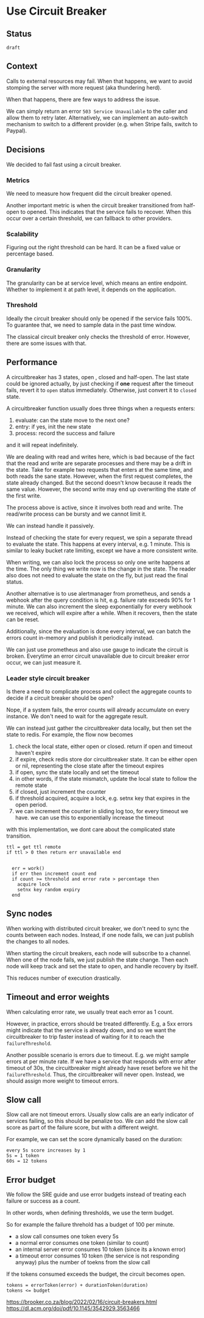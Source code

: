 # Use Circuit Breaker


## Status

`draft`


## Context

Calls to external resources may fail. When that happens, we want to avoid stomping the server with more request (aka thundering herd).

When that happens, there are few ways to address the issue.

We can simply return an error `503 Service Unavailable` to the caller and allow them to retry later.
Alternatively, we can implement an auto-switch mechanism to switch to a different provider (e.g. when Stripe fails, switch to Paypal).


## Decisions

We decided to fail fast using a circuit breaker.


### Metrics

We need to measure how frequent did the circuit breaker opened.

Another important metric is when the circuit breaker transitioned from half-open to opened. This indicates that the service fails to recover.
When this occur over a certain threshold, we can fallback to other providers.


### Scalability

Figuring out the right threshold can be hard. It can be a fixed value or percentage based.

### Granularity


The granularity can be at service level, which means an entire endpoint. Whether to implement it at path level, it depends on the application.

### Threshold


Ideally the circuit breaker should only be opened if the service fails 100%. To guarantee that, we need to sample data in the past time window.


The classical circuit breaker only checks the threshold of error. However, there are some issues with that.


## Performance 

A circuitbreaker has 3 states, open , closed and half-open. The last state could be ignored actually, by just checking if **one** request after the timeout fails, revert it to `open` status immediately. Otherwise, just convert it to `closed` state.


A circuitbreaker function usually does three things when a requests enters:

1. evaluate: can the state move to the next one?
2. entry: if yes, init the new state
3. process: record the success and failure

and it will repeat indefinitely.

We are dealing with read and writes here, which is bad because of the fact that the read and write are separate processes and there may be a drift in the state. Take for example two requests that enters at the same time, and both reads the sane state. However, when the first request completes, the state already changed. But the second doesn't know because it reads the same value. However, the second write may end up overwriting the state of the first write.

The process above is active, since it involves both read and write. The read/write process can be bursty and we cannot limit it.

We can instead handle it passively.

Instead of checking the state for every request, we spin a separate thread to evaluate the state. This happens at every interval, e.g. 1 minute. This is similar to leaky bucket rate limiting, except we have a more consistent write.

When writing, we can also lock the process so only one write happens at the time. The only thing we write now is the change in the state. The reader also does not need to evaluate the state on the fly, but just read the final status.


Another alternative is to use alertmanager from prometheus, and sends a webhook after the query condition is hit, e.g. failure rate exceeds 90% for 1 minute. We can also increment the sleep exponentially for every webhook we received, which will expire after a while. When it recovers, then the state can be reset.

Additionally, since the evaluation is done every interval, we can batch the errors count in-memory and publish it periodically instead.

We can just use prometheus and also use gauge to indicate the circuit is broken. Everytime an error circuit unavailable due to circuit breaker error occur, we can just measure it.

### Leader style circuit breaker

Is there a need to complicate process and collect the aggregate counts to decide if a circuit breaker should be open?

Nope, if a system fails, the error counts will already accumulate on every instance. We don't need to wait for the aggregate result.

We can instead just gather the circuitbreaker data locally, but then set the state to redis. For example, the flow now becomes


1. check the local state, either open or closed. return if open and timeout haven't expire 
2. if expire, check redis store dor circuitbreaker state. It can be either open or nil, representing the close state after the timeout expires
3. if open, sync the state locally and set the timeout
4. in other words, if the state mismatch, update the local state to follow the remote state
5. if closed, just increment the counter
6. if threshold acquired, acquire a lock, e.g. setnx key that expires in the open period.
7. we can increment the counter in sliding log too, for every timeout we have. we can use this to exponentially increase the timeout

with this implementation, we dont care about the complicated state transition.


```
ttl = get ttl remote
if ttl > 0 then return err unavailable end


  err = work()
  if err then increment count end
  if count >= threshold and error rate > percentage then
    acquire lock
    setnx key random expiry
  end
```


## Sync nodes

When working with distributed circuit breaker, we don't need to sync the counts between each nodes. Instead, if one node fails, we can just publish the changes to all nodes.

When starting the circuit breakers, each node will subscribe to a channel. When one of the node fails, we just publish the state change.
Then each node will keep track and set the state to open, and handle recovery by itself.

This reduces number of execution drastically.


## Timeout and error weights

When calculating error rate, we usually treat each error as 1 count.

However, in practice, errors should be treated differently. E.g, a 5xx errors might indicate that the service is already down, and so we want the circuitbreaker to trip faster instead of waiting for it to reach the `failureThreshold`.

Another possible scenario is errors due to timeout. E.g. we might sample errors at per minute rate. If we have a service that responds with error after timeout of 30s, the circuitbreaker might already have reset before we hit the `failureThreshold`. Thus, the circuitbreaker will never open. Instead, we should assign more weight to timeout errors.

## Slow call 

Slow call are not timeout errors. Usually slow calls are an early indicator of services failing, so this should be penalize too. We can add the slow call score as part of the failure score, but with a different weight.

For example, we can set the score dynamically based on the duration:

```
every 5s score increases by 1
5s = 1 token
60s = 12 tokens
```

## Error budget

We follow the SRE guide and use error budgets instead of treating each failure or success as a count.

In other words, when defining thresholds, we use the term budget.

So for example the failure threhold has a budget of 100 per minute.

- a slow call consumes one token every 5s
- a normal error consumes one token (similar to count)
- an internal server error consumes 10 token (since its a known error)
- a timeout error consumes 10 token (the service is not responding anyway) plus the number of toekns from the slow call

If the tokens consumed exceeds the budget, the circuit becomes open.

```
tokens = errorToken(error) + durationToken(duration)
tokens <= budget
```

https://brooker.co.za/blog/2022/02/16/circuit-breakers.html
https://dl.acm.org/doi/pdf/10.1145/3542929.3563466

